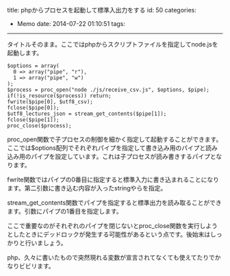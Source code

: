 title: phpからプロセスを起動して標準入出力をする
id: 50
categories:
  - Memo
date: 2014-07-22 01:10:51
tags:
---
タイトルそのまま。ここではphpからスクリプトファイルを指定してnode.jsを起動します。

<!--more-->

```
$options = array(
  0 => array("pipe", "r"),
  1 => array("pipe", "w")
);
$process = proc_open("node ./js/receive_csv.js", $options, $pipe);
if(!is_resource($process)) return;
fwrite($pipe[0], $utf8_csv);
fclose($pipe[0]);
$utf8_lectures_json = stream_get_contents($pipe[1]);
fclose($pipe[1]);
proc_close($process);
```

proc_open関数で子プロセスの制御を細かく指定して起動することができます。ここでは$options配列でそれぞれパイプを指定して書き込み用のパイプと読み込み用のパイプを設定しています。これは子プロセスが読み書きするパイプとなります。

fwrite関数ではパイプの0番目に指定すると標準入力に書き込まれることになります。第二引数に書き込む内容が入ったstringやらを指定。

stream_get_contents関数でパイプを指定すると標準出力を読み取ることができます。引数にパイプの1番目を指定します。

ここで重要なのがそれぞれのパイプを閉じないとproc_close関数を実行しようとしたときにデッドロックが発生する可能性があるという点です。後始末はしっかりと行いましょう。

php、久々に書いたもので突然現れる変数が宣言されてなくても使えてたりでかなりビビリます。